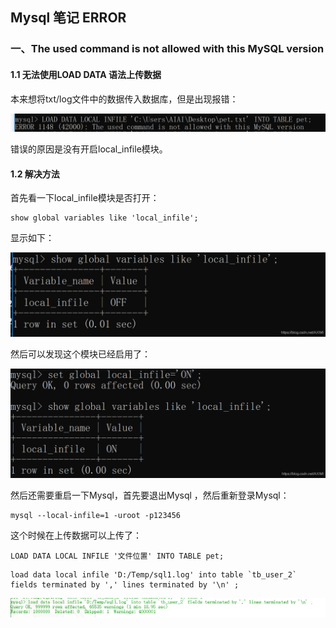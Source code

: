 ## Mysql 笔记 ERROR 

### 一、The used command is not allowed with this MySQL version

#### 1.1 无法使用LOAD DATA 语法上传数据

本来想将txt/log文件中的数据传入数据库，但是出现报错：

![image](assets/20190406131558939.png)

错误的原因是没有开启local_infile模块。

#### 1.2 解决方法

首先看一下local_infile模块是否打开：

```msyql
show global variables like 'local_infile';
```

显示如下：

![image](assets/20190406131719389.png)

然后可以发现这个模块已经启用了：

![image](assets/20190406131859826.png)



然后还需要重启一下Mysql，首先要退出Mysql ，然后重新登录Mysql：

```mysql
mysql --local-infile=1 -uroot -p123456
```

这个时候在上传数据可以上传了：

```mysql
LOAD DATA LOCAL INFILE '文件位置' INTO TABLE pet;
```

```mysql
load data local infile 'D:/Temp/sql1.log' into table `tb_user_2` fields terminated by ',' lines terminated by '\n' ;
```

![image-20210321190809029](assets/image-20210321190809029.png)







































